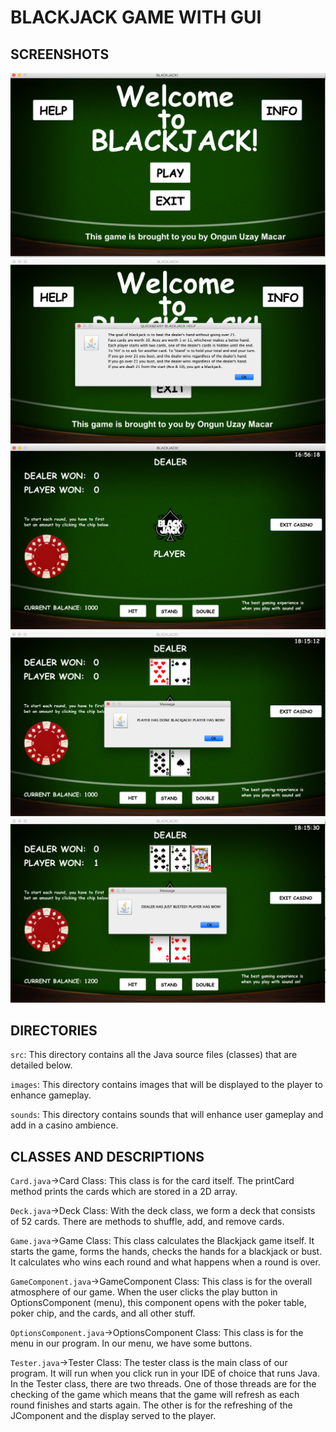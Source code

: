 # BLACKJACK GAME WITH GUI

## SCREENSHOTS
![Screenshot](screenshots/mainpage.png)
![Screenshot](screenshots/gamedescription.png)
![Screenshot](screenshots/uninitializedgame.png)
![Screenshot](screenshots/gameexample1.png)
![Screenshot](screenshots/gameexample2.png)

## DIRECTORIES
```src```: This directory contains all the Java source files (classes) that are detailed below.  

```images```: This directory contains images that will be displayed to the player to enhance gameplay.

```sounds```: This directory contains sounds that will enhance user gameplay and add in a casino ambience.

## CLASSES AND DESCRIPTIONS
```Card.java```->Card Class: This class is for the card itself. The printCard method prints the cards which are stored in a 2D
array.

```Deck.java```->Deck Class: With the deck class, we form a deck that consists of 52 cards. There are methods to shuffle, add,
and remove cards.

```Game.java```->Game Class: This class calculates the Blackjack game itself. It starts the game, forms the hands, checks the
hands for a blackjack or bust. It calculates who wins each round and what happens when a round is over.

```GameComponent.java```->GameComponent Class: This class is for the overall atmosphere of our game. When the user clicks the
play button in OptionsComponent (menu), this component opens with the poker table, poker chip, and the cards, and all other stuff.

```OptionsComponent.java```->OptionsComponent Class: This class is for the menu in our program. In our menu, we have some
buttons.

```Tester.java```->Tester Class: The tester class is the main class of our program. It will run when you click run in your IDE
of choice that runs Java. In the Tester class, there are two threads. One of those threads are for the checking of the game
which means that the game will refresh as each round finishes and starts again. The other is for the
refreshing of the JComponent and the display served to the player.
